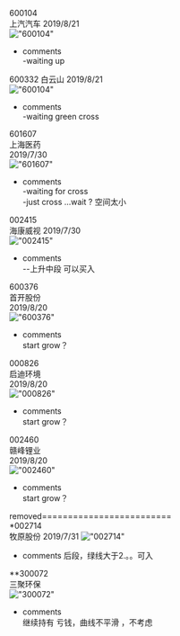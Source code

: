 600104  
上汽汽车 
2019/8/21   
!["600104"](http://www.alphadiscover.com/marketstate/cn_CSI300_stock/img/600104.SS.png)  
- comments  
      -waiting up
      
600332 
白云山
2019/8/21   
!["600104"](http://www.alphadiscover.com/marketstate/cn_CSI300_stock/img/600332.SS.png)  
- comments  
      -waiting green cross
      
      
601607  
上海医药  
2019/7/30  
!["601607"](http://www.alphadiscover.com/marketstate/cn_CSI300_stock/img/601607.SS.png)  
- comments  
      -waiting for cross  
      -just cross ...wait ?
       空间太小
      
002415  
海康威视
2019/7/30  
!["002415"](http://www.alphadiscover.com/marketstate/cn_CSI300_stock/img/002415.SZ.png)  
- comments  
     --上升中段 可以买入
     
     
600376    
首开股份    
2019/8/20  
!["600376"](http://www.alphadiscover.com/marketstate/cn_CSI300_stock/img/600376.SS.png)  
- comments  
       start grow？

000826    
启迪环境    
2019/8/20  
!["000826"](http://www.alphadiscover.com/marketstate/cn_CSI300_stock/img/000826.SZ.png)  
- comments  
       start grow？
       
002460    
赣峰锂业    
2019/8/20  
!["002460"](http://www.alphadiscover.com/marketstate/cn_CSI300_stock/img/002460.SZ.png)  
- comments  
       start grow？      
       
       

removed=========================  
*002714  
牧原股份
2019/7/31
!["002714"](http://www.alphadiscover.com/marketstate/cn_CSI300_stock/img/002714.SZ.png)
- comments
      后段，绿线大于2.。。可入
      


**300072  
三聚环保  
!["300072"](http://www.alphadiscover.com/marketstate/cn_CSI300_stock/img/300072.SZ.png)
- comments  
     继续持有
     亏钱，曲线不平滑 ，不考虑    
